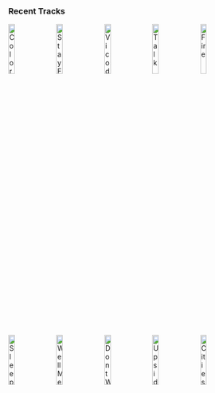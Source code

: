 ### Recent Tracks
[<img src='https://lastfm.freetls.fastly.net/i/u/300x300/fd33f53be89beee18e4cf6e39c88a3db.png' width='16%' height='16%' alt='Colors'>](https://www.last.fm/music/the%2bknocks/_/colors)&nbsp;&nbsp;&nbsp;&nbsp;[<img src='https://lastfm.freetls.fastly.net/i/u/300x300/9f8cce7071e5a282656abb6cdfe202b4.png' width='16%' height='16%' alt='Stay Forever (feat. STRFKR)'>](https://www.last.fm/music/whethan/_/stay%2bforever%2b%2528feat.%2bstrfkr%2529)&nbsp;&nbsp;&nbsp;&nbsp;[<img src='https://lastfm.freetls.fastly.net/i/u/300x300/dddf471d581f7da796913f8c6cfc73e0.png' width='16%' height='16%' alt='Vicodin'>](https://www.last.fm/music/cvbz/_/vicodin)&nbsp;&nbsp;&nbsp;&nbsp;[<img src='https://lastfm.freetls.fastly.net/i/u/300x300/006b9aaae2bfc7a0dda4f3f6c2785d5f.png' width='16%' height='16%' alt='Talk'>](https://www.last.fm/music/khalid/_/talk)&nbsp;&nbsp;&nbsp;&nbsp;[<img src='https://lastfm.freetls.fastly.net/i/u/300x300/cf5023c80f2c9ec9a78e16055d572be4.png' width='16%' height='16%' alt='Fire'>](https://www.last.fm/music/louis%2bthe%2bchild/_/fire)&nbsp;&nbsp;&nbsp;&nbsp;<br>[<img src='https://lastfm.freetls.fastly.net/i/u/300x300/7d3abd994a0e6b3431f2d6c291fb5ac4.png' width='16%' height='16%' alt='Sleepless Nights (feat. Nightly)'>](https://www.last.fm/music/ayokay/_/sleepless%2bnights%2b%2528feat.%2bnightly%2529)&nbsp;&nbsp;&nbsp;&nbsp;[<img src='https://lastfm.freetls.fastly.net/i/u/300x300/bdc767c4624f31cc494220a074b65387.png' width='16%' height='16%' alt='Well Meet Again'>](https://www.last.fm/music/thefatrat/_/we%2527ll%2bmeet%2bagain)&nbsp;&nbsp;&nbsp;&nbsp;[<img src='https://lastfm.freetls.fastly.net/i/u/300x300/dbe75fd73ca085e443e82a38f002e670.png' width='16%' height='16%' alt='Dont Wait Up'>](https://www.last.fm/music/robert%2bdelong/_/don%2527t%2bwait%2bup)&nbsp;&nbsp;&nbsp;&nbsp;[<img src='https://lastfm.freetls.fastly.net/i/u/300x300/9f8cce7071e5a282656abb6cdfe202b4.png' width='16%' height='16%' alt='Upside Down (feat. Grouplove)'>](https://www.last.fm/music/whethan/_/upside%2bdown%2b%2528feat.%2bgrouplove%2529)&nbsp;&nbsp;&nbsp;&nbsp;[<img src='https://lastfm.freetls.fastly.net/i/u/300x300/1168bc76c432ccae7839677d268eefb5.png' width='16%' height='16%' alt='Cities'>](https://www.last.fm/music/throttle/_/cities)&nbsp;&nbsp;&nbsp;&nbsp;<br>